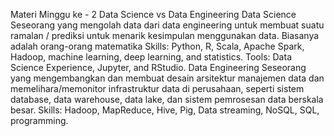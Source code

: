 Materi Minggu ke - 2
Data Science vs Data Engineering
Data Science
Seseorang yang mengolah data dari data engineering untuk membuat suatu ramalan / prediksi untuk menarik kesimpulan menggunakan data. Biasanya adalah orang-orang matematika
Skills: Python, R, Scala, Apache Spark, Hadoop, machine learning, deep learning, and statistics.
Tools: Data Science Experience, Jupyter, and RStudio.
Data Engineering
Seseorang yang mengembangkan dan membuat desain arsitektur manajemen data dan memelihara/memonitor infrastruktur data di perusahaan, seperti sistem database, data warehouse, data lake, dan sistem pemrosesan data berskala besar.
Skills: Hadoop, MapReduce, Hive, Pig, Data streaming, NoSQL, SQL, programming.
